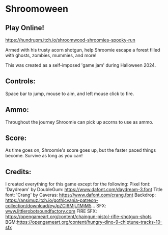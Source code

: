 # Shroomoween

## Play Online!
https://hundrupm.itch.io/shroomwood-shroomies-spooky-run

Armed with his trusty acorn shotgun, help Shroomie escape a forest filled with ghosts, zombies, mummies, and more!

This was created as a self-imposed 'game jam' during Halloween 2024.

## Controls:
Space bar to jump, mouse to aim, and left mouse click to fire.

## Ammo:
Throughout the journey Shroomie can pick up acorns to use as ammo.

## Score:
As time goes on, Shroomie's score goes up, but the faster paced things become. Survive as long as you can!

## Credits:
I created everything for this game except for the following:
Pixel font: 'Daydream' by DoubleGum: https://www.dafont.com/daydream-3.font
Title font: 'Crang' by Caveras: https://www.dafont.com/crang.font
Backdrop: https://ansimuz.itch.io/gothicvania-patreon-collection/download/eyJpZCI6MjU1MjM5...
SFX: www.littlerobotsoundfactory.com
FIRE SFX: https://opengameart.org/content/chaingun-pistol-rifle-shotgun-shots
BGM:https://opengameart.org/content/hungry-dino-9-chiptune-tracks-10-sfx 

